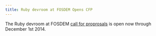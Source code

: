 ```yaml
---
title: Ruby devroom at FOSDEM Opens CFP
---
```


The Ruby devroom at FOSDEM [call for proprosals][cfp] is open now through December 1st 2014.

[cfp]: http://fosdem-ruby.github.io/cfp.html
